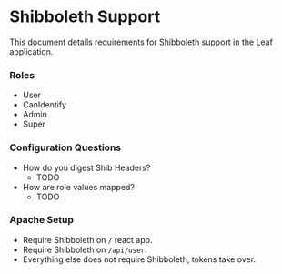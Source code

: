 # Shibboleth Support

This document details requirements for Shibboleth support in the Leaf application.

### Roles
- User
- CanIdentify
- Admin
- Super

### Configuration Questions
- How do you digest Shib Headers?
  - TODO
- How are role values mapped?
  - TODO

### Apache Setup
- Require Shibboleth on `/` react app.
- Require Shibboleth on `/api/user`.
- Everything else does not require Shibboleth, tokens take over.
